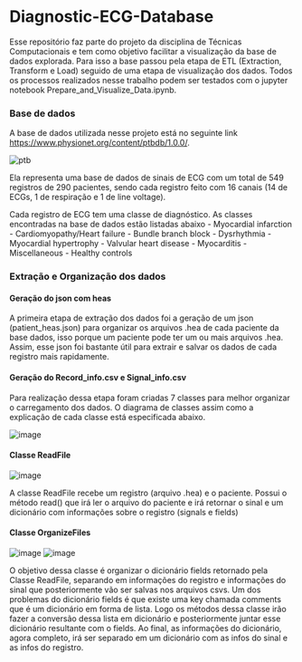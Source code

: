 # Diagnostic-ECG-Database

  Esse repositório faz parte do projeto da disciplina de Técnicas Computacionais e tem como objetivo facilitar a visualização da base de dados explorada. Para isso a base passou pela etapa de ETL (Extraction, Transform e Load) seguido de uma etapa de visualização dos dados. 
  Todos os processos realizados nesse trabalho podem ser testados com o jupyter notebook Prepare_and_Visualize_Data.ipynb.

### Base de dados
  A base de dados utilizada nesse projeto está no seguinte link https://www.physionet.org/content/ptbdb/1.0.0/.
  
  ![ptb](https://user-images.githubusercontent.com/65842535/198130224-df2e3779-4ce5-4749-b153-c3203248aab4.png)

  Ela representa uma base de dados de sinais de ECG com um total de 549 registros de 290 pacientes, sendo cada registro feito com 16 canais (14 de ECGs, 1 de respiração e 1 de line voltage).
  
  Cada registro de ECG tem uma classe de diagnóstico. As classes encontradas na base de dados estão listadas abaixo
    - Myocardial infarction 
    - Cardiomyopathy/Heart failure
    - Bundle branch block
    - Dysrhythmia
    - Myocardial hypertrophy
    - Valvular heart disease
    - Myocarditis
    - Miscellaneous
    - Healthy controls
   
 ### Extração e Organização dos dados
   
 #### Geração do json com heas
   A primeira etapa de extração dos dados foi a geração de um json (patient_heas.json) para organizar os arquivos .hea de cada paciente da base dados, isso porque um paciente pode ter um ou mais arquivos .hea. Assim, esse json foi bastante útil para extrair e salvar os dados de cada registro mais rapidamente.
   
 #### Geração do Record_info.csv e Signal_info.csv
   Para realização dessa etapa foram criadas 7 classes para melhor organizar o carregamento dos dados. O diagrama de classes assim como a explicação de cada classe está especificada abaixo.
   
   ![image](https://user-images.githubusercontent.com/65842535/198134205-efea0e94-4d71-4dbc-976a-cab5a4f79174.png)
   
   #### Classe ReadFile
   
   ![image](https://user-images.githubusercontent.com/65842535/198134410-d3284fcb-096e-4695-8310-a8d26d369983.png)

   A classe ReadFile recebe um registro (arquivo .hea) e o paciente.
   Possui o método read() que irá ler o arquivo do paciente e irá retornar o sinal e um dicionário com informações sobre o registro (signals e fields)
   
   #### Classe OrganizeFiles
   
   ![image](https://user-images.githubusercontent.com/65842535/198136057-48aa9589-6700-42cb-876d-efae34f4ac6a.png)
   ![image](https://user-images.githubusercontent.com/65842535/198136195-c3bfefa4-d770-4d8c-a43d-2e27212f49eb.png)
   
   O objetivo dessa classe é organizar o dicionário fields retornado pela Classe ReadFile, separando em informações do registro e informações do sinal que posteriormente vão ser salvas nos arquivos csvs. Um dos problemas do dicionário fields é que existe uma key chamada comments que é um dicionário em forma de lista. Logo os métodos dessa classe irão fazer a conversão dessa lista em dicionário e posteriormente juntar esse dicionário resultante com o fields. Ao final, as informações do dicionário, agora completo, irá ser separado em um dicionário com as infos do sinal e as infos do registro.
   


   
   

 
